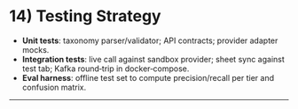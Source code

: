 # 14) Testing Strategy

* **Unit tests**: taxonomy parser/validator; API contracts; provider adapter mocks.
* **Integration tests**: live call against sandbox provider; sheet sync against test tab; Kafka round‑trip in docker‑compose.
* **Eval harness**: offline test set to compute precision/recall per tier and confusion matrix.

---
